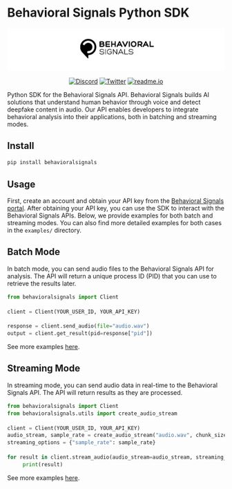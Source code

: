 # Behavioral Signals Python SDK

<p align="center">
  <img src="assets/logo.png" alt="Behavioral Signal Technologies"/>
</p>

<div align="center">

[![Discord](https://badgen.net/discord/members/sSJ88FZG/?color=8978cc&icon=discord)](https://discord.gg/sSJ88FZG)
[![Twitter](https://badgen.net/badge/b/behavioralsignals/icon?icon=twitter&label&color=8978cc)](https://x.com/behaviorsignals)
[![readme.io](https://badgen.net/badge/readme.io/Documentation/?color=8978cc)](https://behavioralsignals.readme.io/)

</div>

Python SDK for the Behavioral Signals API. Behavioral Signals builds AI solutions that understand human behavior through voice and detect deepfake content in audio.
Our API enables developers to integrate behavioral analysis into their applications, both in batching and streaming modes.

## Install

```bash
pip install behavioralsignals
```

## Usage

First, create an account and obtain your API key from the [Behavioral Signals portal](https://portal.behavioralsignals.com/).
After obtaining your API key, you can use the SDK to interact with the Behavioral Signals APIs.
Below, we provide examples for both batch and streaming modes. You can also find more detailed examples for both cases in the `examples/` directory.

## Batch Mode

In batch mode, you can send audio files to the Behavioral Signals API for analysis. The API will return a unique process ID (PID) that you can use to retrieve the results later.

```python
from behavioralsignals import Client

client = Client(YOUR_USER_ID, YOUR_API_KEY)

response = client.send_audio(file="audio.wav")
output = client.get_result(pid=response["pid"])
```

See more examples [here](examples/batch/README.md).


## Streaming Mode

In streaming mode, you can send audio data in real-time to the Behavioral Signals API. The API will return results as they are processed.

```python
from behavioralsignals import Client
from behavioralsignals.utils import create_audio_stream

client = Client(YOUR_USER_ID, YOUR_API_KEY)
audio_stream, sample_rate = create_audio_stream("audio.wav", chunk_size=250)
streaming_options = {"sample_rate": sample_rate}

for result in client.stream_audio(audio_stream=audio_stream, streaming_options=streaming_options):
     print(result)
```

See more examples [here](examples/streaming/README.md).